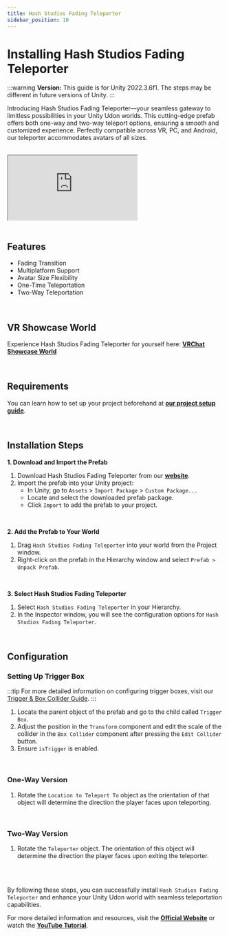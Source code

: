 ```yaml
---
title: Hash Studios Fading Teleporter
sidebar_position: 10
---
```


# Installing Hash Studios Fading Teleporter

:::warning
**Version:** This guide is for Unity 2022.3.6f1. The steps may be different in future versions of Unity.
:::

Introducing Hash Studios Fading Teleporter—your seamless gateway to limitless possibilities in your Unity Udon worlds. This cutting-edge prefab offers both one-way and two-way teleport options, ensuring a smooth and customized experience. Perfectly compatible across VR, PC, and Android, our teleporter accommodates avatars of all sizes.

<br/>

<div class="responsive-video">
  <iframe src="https://www.youtube.com/embed/hsYF3S7ZWAg" allow="accelerometer; autoplay; encrypted-media; gyroscope; picture-in-picture" allowfullscreen></iframe>
</div>

<br/>

## Features

- Fading Transition
- Multiplatform Support
- Avatar Size Flexibility
- One-Time Teleportation
- Two-Way Teleportation

<br/>

## VR Showcase World

Experience Hash Studios Fading Teleporter for yourself here: **[VRChat Showcase World](https://vrchat.com/home/world/wrld_1d361447-d0eb-4ac0-8ac7-276f621437ea)**

<br/>

## Requirements

You can learn how to set up your project beforehand at **[our project setup guide](/docs/general-concepts/settingupudon)**.

<br/>

## Installation Steps

**1. Download and Import the Prefab**

1. Download Hash Studios Fading Teleporter from our **[website](https://hashstudiosllc.com/hashstudiosfadingteleporter)**.
2. Import the prefab into your Unity project:
   - In Unity, go to `Assets` > `Import Package` > `Custom Package...`
   - Locate and select the downloaded prefab package.
   - Click `Import` to add the prefab to your project.

<br/>

**2. Add the Prefab to Your World**

1. Drag `Hash Studios Fading Teleporter` into your world from the Project window.
2. Right-click on the prefab in the Hierarchy window and select `Prefab > Unpack Prefab`.

<br/>

**3. Select Hash Studios Fading Teleporter**

1. Select `Hash Studios Fading Teleporter` in your Hierarchy.
2. In the Inspector window, you will see the configuration options for `Hash Studios Fading Teleporter`.

<br/>

## Configuration

### Setting Up Trigger Box

:::tip
For more detailed information on configuring trigger boxes, visit our [Trigger & Box Collider Guide](/DevelopmentDocumentation/docs/general-concepts/triggerbox/).
:::

1. Locate the parent object of the prefab and go to the child called `Trigger Box`.
2. Adjust the position in the `Transform` component and edit the scale of the collider in the `Box Collider` component after pressing the `Edit Collider` button.
3. Ensure `isTrigger` is enabled.

<br/>

### One-Way Version

1. Rotate the `Location to Teleport To` object as the orientation of that object will determine the direction the player faces upon teleporting.

<br/>

### Two-Way Version

1. Rotate the `Teleporter` object. The orientation of this object will determine the direction the player faces upon exiting the teleporter.

<br/><br/>

By following these steps, you can successfully install `Hash Studios Fading Teleporter` and enhance your Unity Udon world with seamless teleportation capabilities.

For more detailed information and resources, visit the **[Official Website](https://hashstudiosllc.com/hashstudiosfadingteleporter)** or watch the **[YouTube Tutorial](https://youtu.be/hsYF3S7ZWAg)**.
